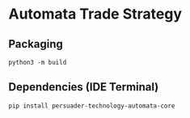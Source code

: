 # Automata Trade Strategy

## Packaging
`python3 -m build`

## Dependencies (IDE Terminal)
`pip install persuader-technology-automata-core`
